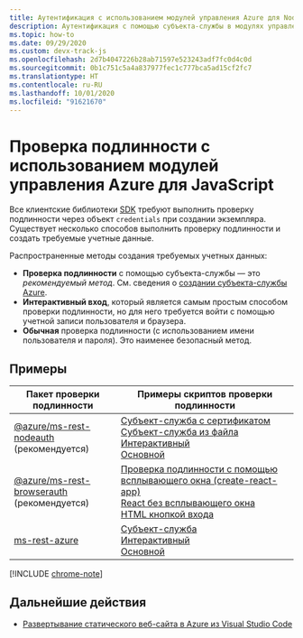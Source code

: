 ```yaml
---
title: Аутентификация с использованием модулей управления Azure для Node.js
description: Аутентификация с помощью субъекта-службы в модулях управления Azure для Node.js
ms.topic: how-to
ms.date: 09/29/2020
ms.custom: devx-track-js
ms.openlocfilehash: 2d7b4047226b28ab71597e523243adf7fc0d4c0d
ms.sourcegitcommit: 0b1c751c5a4a837977fec1c777bca5ad15cf2fc7
ms.translationtype: HT
ms.contentlocale: ru-RU
ms.lasthandoff: 10/01/2020
ms.locfileid: "91621670"
---
```

# <a name="authenticate-with-the-azure-management-modules-for-javascript"></a>Проверка подлинности с использованием модулей управления Azure для JavaScript

Все клиентские библиотеки [SDK](azure-sdk-library-package-index.md) требуют выполнить проверку подлинности через объект `credentials` при создании экземпляра. Существует несколько способов выполнить проверку подлинности и создать требуемые учетные данные.

Распространенные методы создания требуемых учетных данных:

- **Проверка подлинности** с помощью субъекта-службы — это _рекомендуемый метод_. См. сведения о [создании субъекта-службы Azure](node-sdk-azure-authenticate-principal.md). 
- **Интерактивный вход**, который является самым простым способом проверки подлинности, но для него требуется войти с помощью учетной записи пользователя и браузера.
- **Обычная** проверка подлинности (с использованием имени пользователя и пароля). Это наименее безопасный метод. 

## <a name="samples"></a>Примеры

|Пакет проверки подлинности|Примеры скриптов проверки подлинности|
|--|--|
|[@azure/ms-rest-nodeauth](https://www.npmjs.com/package/@azure/ms-rest-nodeauth) <br>(рекомендуется)|[Субъект-служба с сертификатом](https://github.com/Azure/ms-rest-nodeauth/blob/master/samples/authFileWithSpCert.ts)<br>[Субъект-служба из файла](https://github.com/Azure/ms-rest-nodeauth/blob/master/samples/authFileWithSpSecret.ts)<br>[Интерактивный](https://github.com/Azure/ms-rest-nodeauth/blob/master/samples/interactivePersonalAccount.ts)<br>[Основной](https://github.com/Azure/ms-rest-nodeauth/blob/master/samples/usernamePassword.ts)|
|[@azure/ms-rest-browserauth](https://www.npmjs.com/package/@azure/ms-rest-browserauth)<br>(рекомендуется)|[Проверка подлинности с помощью всплывающего окна (create-react-app)](https://github.com/Azure/ms-rest-browserauth/tree/master/samples/authentication-with-popup)<br>[React без всплывающего окна](https://github.com/Azure/ms-rest-browserauth/tree/master/samples/react-app)<br>[HTML кнопкой входа](https://github.com/Azure/ms-rest-browserauth/tree/master/samples/vanilla)|
|[ms-rest-azure](https://www.npmjs.com/package/ms-rest-azure)|[Субъект-служба](https://github.com/Azure/azure-sdk-for-node/blob/master/Documentation/Authentication.md#service-principal-authentication)<br>[Интерактивный](https://github.com/Azure/azure-sdk-for-node/blob/master/Documentation/Authentication.md#interactive-login)<br>[Основной](https://github.com/Azure/azure-sdk-for-node/blob/master/Documentation/Authentication.md#basic-authentication)|

[!INCLUDE [chrome-note](includes/chrome-note.md)]

## <a name="next-steps"></a>Дальнейшие действия   

* [Развертывание статического веб-сайта в Azure из Visual Studio Code](tutorial-vscode-static-website-node-01.md)